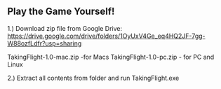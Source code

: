 ## Play the Game Yourself!


1.) Download zip file from Google Drive: https://drive.google.com/drive/folders/1OyUxV4Ge_eq4HQ2JF-7gg-W88ozfLdfr?usp=sharing

TakingFlight-1.0-mac.zip -for Macs
TakingFlight-1.0-pc.zip - for PC and Linux

2.) Extract all contents from folder and run TakingFlight.exe 

